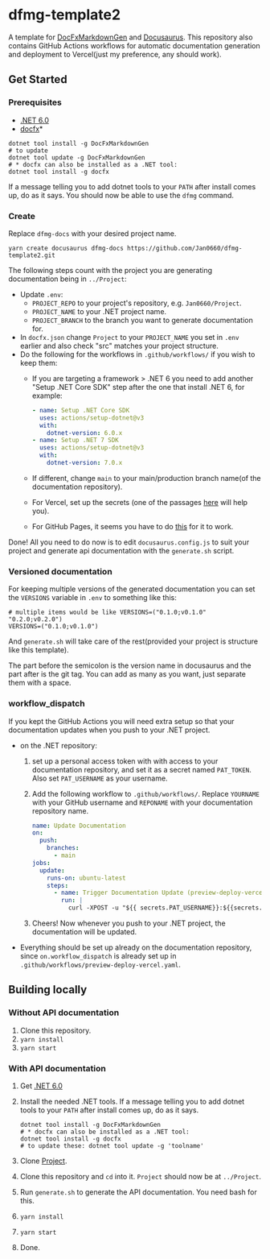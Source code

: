 # dfmg-template2

A template for [DocFxMarkdownGen](https://github.com/Jan0660/DocFxMarkdownGen) and [Docusaurus](https://docusaurus.io/).
This repository also contains GitHub Actions workflows for automatic documentation generation and deployment to Vercel(just my preference, any should work).

## Get Started

### Prerequisites

- [.NET 6.0](https://dotnet.microsoft.com/en-us/download/dotnet/6.0)
- [docfx](https://github.com/dotnet/docfx)\*

```shell
dotnet tool install -g DocFxMarkdownGen
# to update
dotnet tool update -g DocFxMarkdownGen
# * docfx can also be installed as a .NET tool:
dotnet tool install -g docfx
```

If a message telling you to add dotnet tools to your `PATH` after install comes up, do as it says. You should now be able to use the `dfmg` command.

### Create

Replace `dfmg-docs` with your desired project name.

```shell
yarn create docusaurus dfmg-docs https://github.com/Jan0660/dfmg-template2.git
```

The following steps count with the project you are generating documentation being in `../Project`:

- Update `.env`:
  - `PROJECT_REPO` to your project's repository, e.g. `Jan0660/Project`.
  - `PROJECT_NAME` to your .NET project name.
  - `PROJECT_BRANCH` to the branch you want to generate documentation for.
- In `docfx.json` change `Project` to your `PROJECT_NAME` you set in `.env` earlier and also check "src" matches your project structure.
- Do the following for the workflows in `.github/workflows/` if you wish to keep them:
  - If you are targeting a framework > .NET 6 you need to add another "Setup .NET Core SDK" step after the one that install .NET 6, for example:

    ```yml
    - name: Setup .NET Core SDK
      uses: actions/setup-dotnet@v3
      with:
        dotnet-version: 6.0.x
    - name: Setup .NET 7 SDK
      uses: actions/setup-dotnet@v3
      with:
        dotnet-version: 7.0.x
    ```

  - If different, change `main` to your main/production branch name(of the documentation repository).
  - For Vercel, set up the secrets (one of the passages [here](https://vercel.com/guides/how-can-i-use-github-actions-with-vercel#configuring-github-actions-for-vercel) will help you).
  - For GitHub Pages, it seems you have to do [this](https://github.com/peaceiris/actions-gh-pages/issues/744#issuecomment-1119685318) for it to work.

Done! All you need to do now is to edit `docusaurus.config.js` to suit your project and generate api documentation with the `generate.sh` script.

### Versioned documentation

For keeping multiple versions of the generated documentation you can set the `VERSIONS` variable in `.env` to something like this:

```shell
# multiple items would be like VERSIONS=("0.1.0;v0.1.0" "0.2.0;v0.2.0")
VERSIONS=("0.1.0;v0.1.0")
```

And `generate.sh` will take care of the rest(provided your project is structure like this template).

The part before the semicolon is the version name in docusaurus and the part after is the git tag. You can add as many as you want, just separate them with a space.

### workflow_dispatch

If you kept the GitHub Actions you will need extra setup so that your documentation updates when you push to your .NET project.

- on the .NET repository:
  1. set up a personal access token with with access to your documentation repository, and set it as a secret named `PAT_TOKEN`. Also set `PAT_USERNAME` as your username.
  2. Add the following workflow to `.github/workflows/`. Replace `YOURNAME` with your GitHub username and `REPONAME` with your documentation repository name.

     ```yml
     name: Update Documentation
     on:
       push:
         branches:
           - main
     jobs:
       update:
         runs-on: ubuntu-latest
         steps:
           - name: Trigger Documentation Update (preview-deploy-vercel)
             run: |
               curl -XPOST -u "${{ secrets.PAT_USERNAME}}:${{secrets.PAT_TOKEN}}" -H "Accept: application/vnd.github.everest-preview+json" -H "Content-Type: application/json" https://api.github.com/repos/YOURNAME/REPONAME/actions/workflows/preview-deploy-vercel.yaml/dispatches --data '{"ref": "master"}'
     ```

  3. Cheers! Now whenever you push to your .NET project, the documentation will be updated.
- Everything should be set up already on the documentation repository, since `on.workflow_dispatch` is already set up in `.github/workflows/preview-deploy-vercel.yaml`.

## Building locally

### Without API documentation

1. Clone this repository.
2. `yarn install`
3. `yarn start`

### With API documentation

1. Get [.NET 6.0](https://dotnet.microsoft.com/en-us/download/dotnet/6.0)
2. Install the needed .NET tools. If a message telling you to add dotnet tools to your `PATH` after install comes up, do as it says.

   ```shell
   dotnet tool install -g DocFxMarkdownGen
   # * docfx can also be installed as a .NET tool:
   dotnet tool install -g docfx
   # to update these: dotnet tool update -g 'toolname'
   ```

3. Clone [Project](https://github.com/Jan0660/Project).
4. Clone this repository and `cd` into it. `Project` should now be at `../Project`.
5. Run `generate.sh` to generate the API documentation. You need bash for this.
6. `yarn install`
7. `yarn start`
8. Done.
